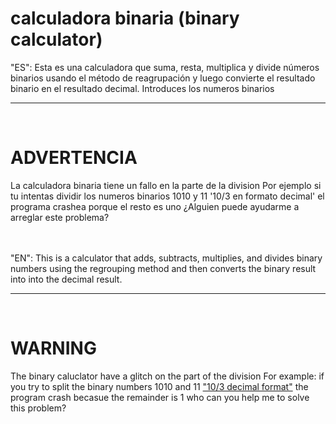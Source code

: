 # calculadora binaria (binary calculator)
"ES": Esta es una calculadora que suma, resta, multiplica y divide números binarios usando el método de reagrupación y luego convierte el resultado binario en el resultado decimal.
Introduces los numeros binarios
<br><hr><br>
# ADVERTENCIA
La calculadora binaria tiene un fallo en la parte de la division
Por ejemplo si tu intentas dividir los numeros binarios 1010 y 11 '10/3 en formato decimal' el programa crashea porque el resto es uno
¿Alguien puede ayudarme a arreglar este problema?

<br><br>
"EN": This is a calculator that adds, subtracts, multiplies, and divides binary numbers using the regrouping method and then converts the binary result into into the decimal result.
<br><hr><br>
# WARNING
The binary caluclator have a glitch on the part of the division
For example: if you try to split the binary numbers 1010 and 11 <u>"10/3 decimal format"</u> the program crash becasue the remainder is 1
who can you help me to solve this problem?
